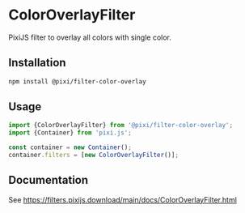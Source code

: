 # ColorOverlayFilter

PixiJS filter to overlay all colors with single color.

## Installation

```bash
npm install @pixi/filter-color-overlay
```

## Usage

```js
import {ColorOverlayFilter} from '@pixi/filter-color-overlay';
import {Container} from 'pixi.js';

const container = new Container();
container.filters = [new ColorOverlayFilter()];
```

## Documentation

See https://filters.pixijs.download/main/docs/ColorOverlayFilter.html